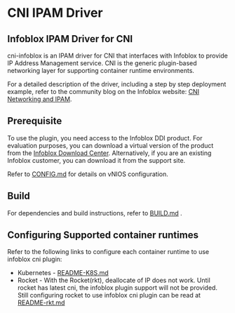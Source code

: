 CNI IPAM Driver
===============

Infoblox IPAM Driver for CNI
----------------------------

cni-infoblox is an IPAM driver for CNI that interfaces with Infoblox to provide IP Address Management
service. CNI is the generic plugin-based networking layer for supporting container runtime environments.

For a detailed description of the driver, including a step by step deployment example, refer to the community blog on the Infoblox website: [CNI Networking and IPAM](https://community.infoblox.com/t5/Community-Blog/CNI-Networking-and-IPAM/ba-p/7828).

Prerequisite
------------
To use the plugin, you need access to the Infoblox DDI product. For evaluation purposes, you can download a
virtual version of the product from the [Infoblox Download Center](https://www.infoblox.com/infoblox-download-center).
Alternatively, if you are an existing Infoblox customer, you can download it from the support site.

Refer to [CONFIG.md](CONFIG.md) for details on vNIOS configuration.

Build
-----
For dependencies and build instructions, refer to [BUILD.md](BUILD.md) .

Configuring Supported container runtimes
----------------------------------------

Refer to the following links to configure each container runtime to use infoblox cni plugin:

* Kubernetes - [README-K8S.md](README-K8S.md)
* Rocket - With the Rocket(rkt), deallocate of IP does not work. Until rocket has latest cni, the infoblox plugin 
support will not be provided. Still configuring rocket to use infoblox cni plugin can be read at [README-rkt.md](README-rkt.md)


